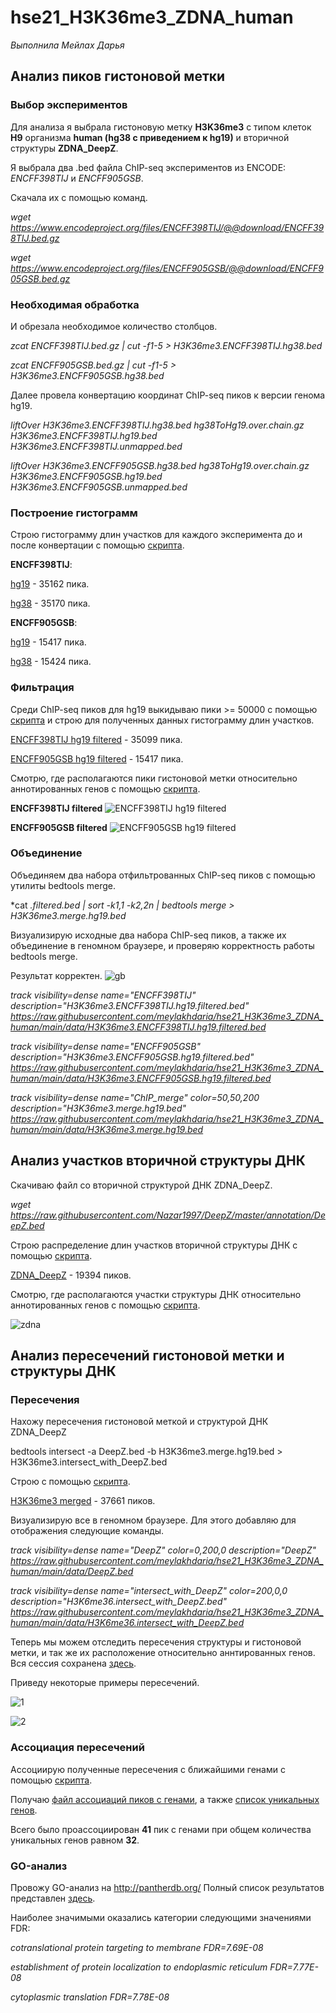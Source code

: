 # hse21_H3K36me3_ZDNA_human

*Выполнила Мейлах Дарья*

## Анализ пиков гистоновой метки

### Выбор экспериментов

Для анализа я выбрала гистоновую метку **H3K36me3** с типом клеток **H9** организма **human (hg38 с приведением к hg19)** и вторичной структуры **ZDNA_DeepZ**.

Я выбрала два .bed файла ChIP-seq экспериментов из ENCODE: *ENCFF398TIJ* и *ENCFF905GSB*.

Скачала их с помощью команд.

*wget https://www.encodeproject.org/files/ENCFF398TIJ/@@download/ENCFF398TIJ.bed.gz*

*wget https://www.encodeproject.org/files/ENCFF905GSB/@@download/ENCFF905GSB.bed.gz*

### Необходимая обработка

И обрезала необходимое количество столбцов.

*zcat ENCFF398TIJ.bed.gz | cut -f1-5 > H3K36me3.ENCFF398TIJ.hg38.bed*

*zcat ENCFF905GSB.bed.gz | cut -f1-5 > H3K36me3.ENCFF905GSB.hg38.bed*

Далее провела конвертацию координат ChIP-seq пиков к версии генома hg19.

*liftOver   H3K36me3.ENCFF398TIJ.hg38.bed   hg38ToHg19.over.chain.gz   H3K36me3.ENCFF398TIJ.hg19.bed   H3K36me3.ENCFF398TIJ.unmapped.bed*

*liftOver   H3K36me3.ENCFF905GSB.hg38.bed   hg38ToHg19.over.chain.gz   H3K36me3.ENCFF905GSB.hg19.bed   H3K36me3.ENCFF905GSB.unmapped.bed*

### Построение гистограмм

Строю гистограмму длин участков для каждого эксперимента до и после конвертации с помощью [скрипта](https://github.com/meylakhdaria/hse21_H3K36me3_ZDNA_human/blob/main/src/len_hist.R).

**ENCFF398TIJ**:

[hg19](https://github.com/meylakhdaria/hse21_H3K36me3_ZDNA_human/blob/main/results/len_hist.H3K36me3.ENCFF398TIJ.hg19.pdf) - 35162 пика.

[hg38](https://github.com/meylakhdaria/hse21_H3K36me3_ZDNA_human/blob/main/results/len_hist.H3K36me3.ENCFF398TIJ.hg38.pdf) - 35170 пика.


**ENCFF905GSB**:

[hg19](https://github.com/meylakhdaria/hse21_H3K36me3_ZDNA_human/blob/main/results/len_hist.H3K36me3.ENCFF905GSB.hg19.pdf) - 15417 пика.

[hg38](https://github.com/meylakhdaria/hse21_H3K36me3_ZDNA_human/blob/main/results/len_hist.H3K36me3.ENCFF905GSB.hg38.pdf) - 15424 пика.

### Фильтрация

Среди ChIP-seq пиков для hg19  выкидываю пики >= 50000 с помощью [скрипта](https://github.com/meylakhdaria/hse21_H3K36me3_ZDNA_human/blob/main/src/filter.R) и строю для полученных данных гистограмму длин участков.

[ENCFF398TIJ hg19 filtered](https://github.com/meylakhdaria/hse21_H3K36me3_ZDNA_human/blob/main/results/filter_peaks.H3K36me3.ENCFF398TIJ.hg19.filtered.hist.pdf) - 35099 пика.

[ENCFF905GSB hg19 filtered](https://github.com/meylakhdaria/hse21_H3K36me3_ZDNA_human/blob/main/results/len_hist.H3K36me3.ENCFF905GSB.hg19.filtered.pdf) - 15417 пика.

Смотрю, где располагаются пики гистоновой метки относительно аннотированных генов с помощью [скрипта](https://github.com/meylakhdaria/hse21_H3K36me3_ZDNA_human/blob/main/src/pie.R).

**ENCFF398TIJ filtered**
![ENCFF398TIJ hg19 filtered](https://github.com/meylakhdaria/hse21_H3K36me3_ZDNA_human/blob/main/results/chip_seeker.H3K36me3.ENCFF398TIJ.hg19.filtered.plotAnnoPie.png)

**ENCFF905GSB filtered**
![ENCFF905GSB hg19 filtered](https://github.com/meylakhdaria/hse21_H3K36me3_ZDNA_human/blob/main/results/chip_seeker.H3K36me3.ENCFF905GSB.hg19.filtered.plotAnnoPie.png)

### Объединение

Объединяем два набора отфильтрованных ChIP-seq пиков с помощью утилиты bedtools merge.

*cat  *.filtered.bed  |   sort -k1,1 -k2,2n   |   bedtools merge   >  H3K36me3.merge.hg19.bed*

Визуализирую исходные два набора ChIP-seq пиков, а также их объединение в геномном браузере, и проверяю корректность работы bedtools merge.

Результат корректен. 
![gb](http://genome.ucsc.edu/trash/hgt/hgt_genome_50c4a_93970.png)

*track visibility=dense name="ENCFF398TIJ"  description="H3K36me3.ENCFF398TIJ.hg19.filtered.bed"
https://raw.githubusercontent.com/meylakhdaria/hse21_H3K36me3_ZDNA_human/main/data/H3K36me3.ENCFF398TIJ.hg19.filtered.bed*

*track visibility=dense name="ENCFF905GSB"  description="H3K36me3.ENCFF905GSB.hg19.filtered.bed"
https://raw.githubusercontent.com/meylakhdaria/hse21_H3K36me3_ZDNA_human/main/data/H3K36me3.ENCFF905GSB.hg19.filtered.bed*

*track visibility=dense name="ChIP_merge"  color=50,50,200   description="H3K36me3.merge.hg19.bed"
https://raw.githubusercontent.com/meylakhdaria/hse21_H3K36me3_ZDNA_human/main/data/H3K36me3.merge.hg19.bed*

## Анализ участков вторичной структуры ДНК

Скачиваю файл со вторичной структурой ДНК ZDNA_DeepZ.

*wget https://raw.githubusercontent.com/Nazar1997/DeepZ/master/annotation/DeepZ.bed*

Строю распределение длин участков вторичной структуры ДНК с помощью [скрипта](https://github.com/meylakhdaria/hse21_H3K36me3_ZDNA_human/blob/main/src/len_hist.R).

[ZDNA_DeepZ](https://github.com/meylakhdaria/hse21_H3K36me3_ZDNA_human/blob/main/results/len_hist.DeepZ.pdf) - 19394 пиков.

Смотрю, где располагаются участки структуры ДНК относительно аннотированных генов с помощью [скрипта](https://github.com/meylakhdaria/hse21_H3K36me3_ZDNA_human/blob/main/src/pie.R).

![zdna](https://github.com/meylakhdaria/hse21_H3K36me3_ZDNA_human/blob/main/results/chip_seeker.DeepZ.plotAnnoPie.png)

## Анализ пересечений гистоновой метки и структуры ДНК

### Пересечения

Нахожу пересечения гистоновой меткой и структурой ДНК ZDNA_DeepZ

bedtools intersect  -a DeepZ.bed   -b  H3K36me3.merge.hg19.bed  >  H3K36me3.intersect_with_DeepZ.bed

Строю с помощью [скрипта](https://github.com/meylakhdaria/hse21_H3K36me3_ZDNA_human/blob/main/src/len_hist.R).

[H3K36me3 merged](https://github.com/meylakhdaria/hse21_H3K36me3_ZDNA_human/blob/main/results/len_hist.H3K36me3.merge.hg19.pdf) - 37661 пиков.

Визуализирую все в геномном браузере. Для этого добавляю для отображения следующие команды.

*track visibility=dense name="DeepZ"  color=0,200,0  description="DeepZ"
https://raw.githubusercontent.com/meylakhdaria/hse21_H3K36me3_ZDNA_human/main/data/DeepZ.bed*

*track visibility=dense name="intersect_with_DeepZ"  color=200,0,0  description="H3K6me36.intersect_with_DeepZ.bed"
https://raw.githubusercontent.com/meylakhdaria/hse21_H3K36me3_ZDNA_human/main/data/H3K6me36.intersect_with_DeepZ.bed*

Теперь мы можем отследить пересечения структуры и гистоновой метки, и так же их расположение относительно аннтированных генов. Вся сессия сохранена [здесь](http://genome.ucsc.edu/cgi-bin/hgTracks?db=hg19&lastVirtModeType=default&lastVirtModeExtraState=&virtModeType=default&virtMode=0&nonVirtPosition=&position=chr1%3A23884564-23885763&hgsid=1124025283_XqXHaWSQBPUXiB2XY8RMb9Lf2bi9).

Приведу некоторые примеры пересечений.

![1](http://genome.ucsc.edu/trash/hgt/hgt_genome_33ab3_acc30.png)

![2](http://genome.ucsc.edu/trash/hgt/hgt_genome_3169b_abdc0.png)

### Ассоциация пересечений

Ассоциирую полученные пересечения с ближайшими генами с помощью  [скрипта](https://github.com/meylakhdaria/hse21_H3K36me3_ZDNA_human/blob/main/src/anno.R).

Получаю [файл ассоциаций пиков с генами](https://raw.githubusercontent.com/meylakhdaria/hse21_H3K36me3_ZDNA_human/main/data/H3K6me36.intersect_with_DeepZ.genes.txt), а также [список уникальных генов](https://raw.githubusercontent.com/meylakhdaria/hse21_H3K36me3_ZDNA_human/main/data/H3K6me36.intersect_with_DeepZ.genes_uniq.txt). 

Всего было проассоциирован **41** пик с генами при общем количества уникальных генов равном **32**.

### GO-анализ

Провожу GO-анализ на http://pantherdb.org/
Полный список результатов представлен [здесь](https://raw.githubusercontent.com/meylakhdaria/hse21_H3K36me3_ZDNA_human/main/data/pantherdb_GO_analysis.txt).

Наиболее значимыми оказались категории  следующими значениями FDR:

*cotranslational protein targeting to membrane	FDR=7.69E-08*

*establishment of protein localization to endoplasmic reticulum	FDR=7.77E-08*

*cytoplasmic translation	FDR=7.78E-08*
